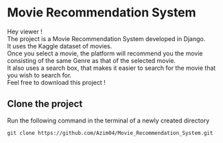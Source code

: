 <h1>Movie Recommendation System</h1>
Hey viewer ! <br>
The project is a Movie Recommendation System developed in Django.<br>
It uses the Kaggle dataset of movies. <br>
Once you select a movie, the platform will recommend you the movie consisting of the same Genre as that of the selected movie.<br>
It also uses a search box, that makes it easier to search for the movie that you wish to search for. <br>
Feel free to download this project ! <br>

<h2>Clone the project</h2>
Run the following command in the terminal of a newly created directory <br> 

    git clone https://github.com/Azim04/Movie_Recommendation_System.git

